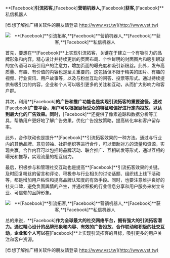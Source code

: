 **[Facebook]**引流拓客,**[Facebook]**营销机器人,**[Facebook]**获客,**[Facebook]**私信机器人

[😍想了解推广相关软件的朋友请登录 http://www.vst.tw](http://www.vst.tw)

 <center><img src="https://vst.tw/MP4/tuiguang/png/8.png" alt="**[Facebook]**引流拓客,**[Facebook]**营销机器人,**[Facebook]**获客,**[Facebook]**私信机器人"></center>

首先，要想在**[Facebook]**上实现引流拓客，关键在于建立一个有吸引力的品牌形象和内容。精心设计并持续更新的页面布局、个性鲜明的封面图片和吸引眼球的宣传语可以吸引用户的注意力，增加页面的曝光度和吸引新粉丝。此外，发布高质量、有趣、有价值的内容也是至关重要的。这包括但不限于精美的图片、有趣的视频、行业资讯、用户故事等，以及与粉丝互动的问答、投票等形式。通过持续提供有吸引力的内容，企业和个人可以吸引更多的关注和互动，从而扩大影响力和客户群。

其次，利用**[Facebook]**的广告和推广功能也是实现引流拓客的重要途径。通过**[Facebook]**广告平台，用户可以根据目标受众的特征和偏好进行定向投放，以达到最大化的广告效果。同时，**[Facebook]**还提供了像素追踪和数据分析等工具，帮助用户更好地了解广告效果，优化广告投放策略，提高转化率和客户留存率。

此外，合作联动也是提升**[Facebook]**引流拓客效果的一种方法。通过与行业内的其他品牌、意见领袖、社群组织等进行合作，可以借助对方的流量和资源，实现共赢。合作内容可以包括跨品牌活动、联合推广、互相转发等形式，通过互相的曝光和推荐，实现流量的相互借力。

最后，积极参与和管理社交互动也是提高**[Facebook]**引流拓客效果的关键。及时回复粉丝的留言和评论、积极参与行业相关的讨论话题、组织线上线下活动等，都是增加用户粘性和提高品牌认知度的有效手段。同时，也要注意维护良好的社交口碑，避免负面舆情的产生，并通过积极的行业信息分享和用户服务来树立专业、可信赖的品牌形象。

 <center><img src="https://vst.tw/MP4/tuiguang/png/6.png" alt="**[Facebook]**引流拓客,**[Facebook]**营销机器人,**[Facebook]**获客,**[Facebook]**私信机器人"></center>

总的来说，**[Facebook]**作为全球最大的社交网络平台，拥有强大的引流拓客潜力。通过精心设计的品牌形象和内容、有效的广告投放、合作联动和积极的社交互动，企业和个人可以在**[Facebook]**上实现引流拓客的目标，吸引更多的用户关注和客户资源。

[😍想了解推广相关软件的朋友请登录 http://www.vst.tw](http://www.vst.tw)




